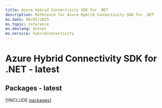 ```yaml
---
title: Azure Hybrid Connectivity SDK for .NET
description: Reference for Azure Hybrid Connectivity SDK for .NET
ms.date: 09/01/2025
ms.topic: reference
ms.devlang: dotnet
ms.service: hybridconnectivity
---
```

# Azure Hybrid Connectivity SDK for .NET - latest
## Packages - latest
[!INCLUDE [packages](hybrid-connectivity-index.md)]